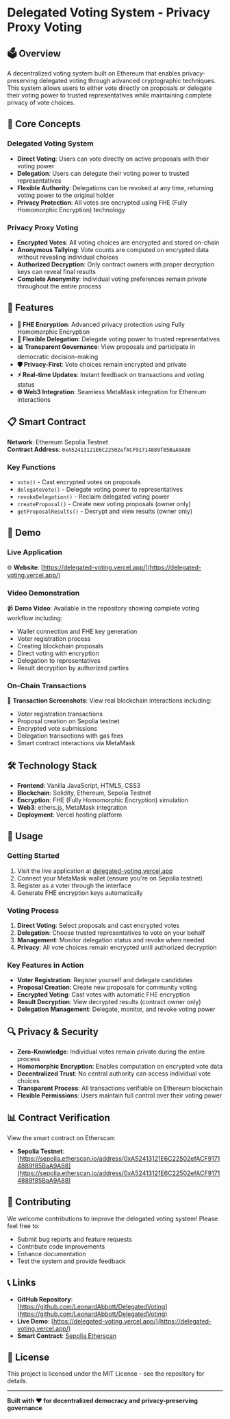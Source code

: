 # Delegated Voting System - Privacy Proxy Voting

## 🗳️ Overview

A decentralized voting system built on Ethereum that enables privacy-preserving delegated voting through advanced cryptographic techniques. This system allows users to either vote directly on proposals or delegate their voting power to trusted representatives while maintaining complete privacy of vote choices.

## 🔐 Core Concepts

### Delegated Voting System
- **Direct Voting**: Users can vote directly on active proposals with their voting power
- **Delegation**: Users can delegate their voting power to trusted representatives
- **Flexible Authority**: Delegations can be revoked at any time, returning voting power to the original holder
- **Privacy Protection**: All votes are encrypted using FHE (Fully Homomorphic Encryption) technology

### Privacy Proxy Voting
- **Encrypted Votes**: All voting choices are encrypted and stored on-chain
- **Anonymous Tallying**: Vote counts are computed on encrypted data without revealing individual choices
- **Authorized Decryption**: Only contract owners with proper decryption keys can reveal final results
- **Complete Anonymity**: Individual voting preferences remain private throughout the entire process

## 🚀 Features

- **🔐 FHE Encryption**: Advanced privacy protection using Fully Homomorphic Encryption
- **👥 Flexible Delegation**: Delegate voting power to trusted representatives
- **📊 Transparent Governance**: View proposals and participate in democratic decision-making  
- **🛡️ Privacy-First**: Vote choices remain encrypted and private
- **⚡ Real-time Updates**: Instant feedback on transactions and voting status
- **🌐 Web3 Integration**: Seamless MetaMask integration for Ethereum interactions

## 📋 Smart Contract

**Network**: Ethereum Sepolia Testnet  
**Contract Address**: `0xA52413121E6C22502efACF91714889f85BaA9A88`

### Key Functions
- `vote()` - Cast encrypted votes on proposals
- `delegateVote()` - Delegate voting power to representatives  
- `revokeDelegation()` - Reclaim delegated voting power
- `createProposal()` - Create new voting proposals (owner only)
- `getProposalResults()` - Decrypt and view results (owner only)

## 🎥 Demo

### Live Application
🌐 **Website**: [https://delegated-voting.vercel.app/](https://delegated-voting.vercel.app/)

### Video Demonstration
📹 **Demo Video**: Available in the repository showing complete voting workflow including:
- Wallet connection and FHE key generation
- Voter registration process
- Creating blockchain proposals
- Direct voting with encryption
- Delegation to representatives
- Result decryption by authorized parties

### On-Chain Transactions
📸 **Transaction Screenshots**: View real blockchain interactions including:
- Voter registration transactions
- Proposal creation on Sepolia testnet
- Encrypted vote submissions
- Delegation transactions with gas fees
- Smart contract interactions via MetaMask

## 🛠️ Technology Stack

- **Frontend**: Vanilla JavaScript, HTML5, CSS3
- **Blockchain**: Solidity, Ethereum, Sepolia Testnet
- **Encryption**: FHE (Fully Homomorphic Encryption) simulation
- **Web3**: ethers.js, MetaMask integration
- **Deployment**: Vercel hosting platform

## 🔧 Usage

### Getting Started
1. Visit the live application at [delegated-voting.vercel.app](https://delegated-voting.vercel.app/)
2. Connect your MetaMask wallet (ensure you're on Sepolia testnet)
3. Register as a voter through the interface
4. Generate FHE encryption keys automatically

### Voting Process
1. **Direct Voting**: Select proposals and cast encrypted votes
2. **Delegation**: Choose trusted representatives to vote on your behalf
3. **Management**: Monitor delegation status and revoke when needed
4. **Privacy**: All vote choices remain encrypted until authorized decryption

### Key Features in Action
- **Voter Registration**: Register yourself and delegate candidates
- **Proposal Creation**: Create new proposals for community voting
- **Encrypted Voting**: Cast votes with automatic FHE encryption
- **Result Decryption**: View decrypted results (contract owner only)
- **Delegation Management**: Delegate, monitor, and revoke voting power

## 🔍 Privacy & Security

- **Zero-Knowledge**: Individual votes remain private during the entire process
- **Homomorphic Encryption**: Enables computation on encrypted vote data
- **Decentralized Trust**: No central authority can access individual vote choices
- **Transparent Process**: All transactions verifiable on Ethereum blockchain
- **Flexible Permissions**: Users maintain full control over their voting power

## 📊 Contract Verification

View the smart contract on Etherscan:
- **Sepolia Testnet**: [https://sepolia.etherscan.io/address/0xA52413121E6C22502efACF91714889f85BaA9A88](https://sepolia.etherscan.io/address/0xA52413121E6C22502efACF91714889f85BaA9A88)

## 🤝 Contributing

We welcome contributions to improve the delegated voting system! Please feel free to:
- Submit bug reports and feature requests
- Contribute code improvements
- Enhance documentation
- Test the system and provide feedback

## 📞 Links

- **GitHub Repository**: [https://github.com/LeonardAbbott/DelegatedVoting](https://github.com/LeonardAbbott/DelegatedVoting)
- **Live Demo**: [https://delegated-voting.vercel.app/](https://delegated-voting.vercel.app/)
- **Smart Contract**: [Sepolia Etherscan](https://sepolia.etherscan.io/address/0xA52413121E6C22502efACF91714889f85BaA9A88)

## 📜 License

This project is licensed under the MIT License - see the repository for details.

---

**Built with ❤️ for decentralized democracy and privacy-preserving governance**